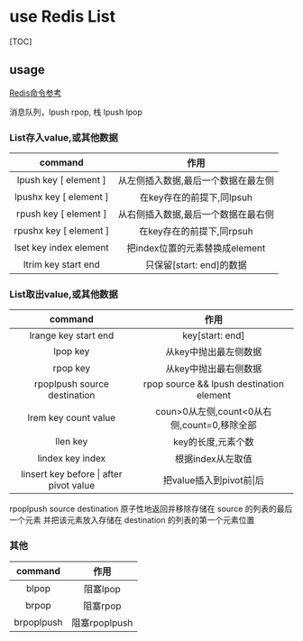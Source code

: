 # use Redis List

[TOC]

## usage

[Redis命令参考](http://redisdoc.com/index.html)

消息队列，lpush rpop, 栈 lpush lpop

### List存入value,或其他数据

| command | 作用 |
| :-: | :-: |
| lpush key [ element ] | 从左侧插入数据,最后一个数据在最左侧 |
| lpushx key [ element ] | 在key存在的前提下,同lpsuh |
| rpush key [ element ] | 从右侧插入数据,最后一个数据在最右侧 |
| rpushx key [ element ] | 在key存在的前提下,同rpsuh |
| lset key index element | 把index位置的元素替换成element |
| ltrim key start end | 只保留[start: end]的数据 |

### List取出value,或其他数据

| command | 作用 |
| :-: | :-: |
| lrange key start end | key[start: end] |
| lpop key | 从key中抛出最左侧数据 |
| rpop key | 从key中抛出最右侧数据 |
| rpoplpush source destination | rpop source && lpush destination element |
| lrem key count value | coun>0从左侧,count<0从右侧,count=0,移除全部 |
| llen key | key的长度,元素个数 |
| lindex key index | 根据index从左取值 |
| linsert key before \| after pivot value | 把value插入到pivot前\|后 |

rpoplpush source destination 原子性地返回并移除存储在 source 的列表的最后一个元素 并把该元素放入存储在 destination 的列表的第一个元素位置

### 其他

| command | 作用 |
| :-: | :-: |
| blpop | 阻塞lpop |
| brpop | 阻塞rpop |
| brpoplpush | 阻塞rpoplpush |
